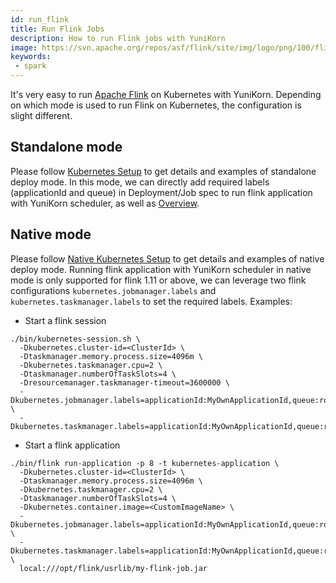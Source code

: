 ```yaml
---
id: run_flink
title: Run Flink Jobs
description: How to run Flink jobs with YuniKorn
image: https://svn.apache.org/repos/asf/flink/site/img/logo/png/100/flink_squirrel_100_color.png
keywords:
 - spark
---
```


<!--
Licensed to the Apache Software Foundation (ASF) under one
or more contributor license agreements.  See the NOTICE file
distributed with this work for additional information
regarding copyright ownership.  The ASF licenses this file
to you under the Apache License, Version 2.0 (the
"License"); you may not use this file except in compliance
with the License.  You may obtain a copy of the License at

  http://www.apache.org/licenses/LICENSE-2.0

Unless required by applicable law or agreed to in writing,
software distributed under the License is distributed on an
"AS IS" BASIS, WITHOUT WARRANTIES OR CONDITIONS OF ANY
KIND, either express or implied.  See the License for the
specific language governing permissions and limitations
under the License.
-->

It's very easy to run [Apache Flink](https://flink.apache.org/) on Kubernetes with YuniKorn. Depending on which mode is
used to run Flink on Kubernetes, the configuration is slight different.

## Standalone mode

Please follow [Kubernetes Setup](https://ci.apache.org/projects/flink/flink-docs-stable/ops/deployment/kubernetes.html) to get details and examples of standalone deploy mode.
In this mode, we can directly add required labels (applicationId and queue) in Deployment/Job spec to run flink application with YuniKorn scheduler, as well as [Overview](./workload_overview.md).

## Native mode

Please follow [Native Kubernetes Setup](https://ci.apache.org/projects/flink/flink-docs-stable/ops/deployment/native_kubernetes.html) to get details and examples of native deploy mode.
Running flink application with YuniKorn scheduler in native mode is only supported for flink 1.11 or above, we can leverage two flink configurations `kubernetes.jobmanager.labels` and `kubernetes.taskmanager.labels` to set the required labels.
Examples:

* Start a flink session
```
./bin/kubernetes-session.sh \
  -Dkubernetes.cluster-id=<ClusterId> \
  -Dtaskmanager.memory.process.size=4096m \
  -Dkubernetes.taskmanager.cpu=2 \
  -Dtaskmanager.numberOfTaskSlots=4 \
  -Dresourcemanager.taskmanager-timeout=3600000 \
  -Dkubernetes.jobmanager.labels=applicationId:MyOwnApplicationId,queue:root.sandbox \
  -Dkubernetes.taskmanager.labels=applicationId:MyOwnApplicationId,queue:root.sandbox
```

* Start a flink application
```
./bin/flink run-application -p 8 -t kubernetes-application \
  -Dkubernetes.cluster-id=<ClusterId> \
  -Dtaskmanager.memory.process.size=4096m \
  -Dkubernetes.taskmanager.cpu=2 \
  -Dtaskmanager.numberOfTaskSlots=4 \
  -Dkubernetes.container.image=<CustomImageName> \
  -Dkubernetes.jobmanager.labels=applicationId:MyOwnApplicationId,queue:root.sandbox \
  -Dkubernetes.taskmanager.labels=applicationId:MyOwnApplicationId,queue:root.sandbox \
  local:///opt/flink/usrlib/my-flink-job.jar
```